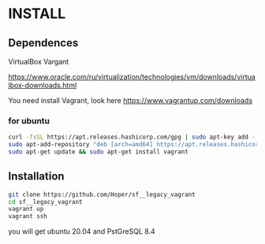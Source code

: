 # INSTALL

## Dependences
VirtualBox
Vargant

https://www.oracle.com/ru/virtualization/technologies/vm/downloads/virtualbox-downloads.html

You need install Vagrant, look here https://www.vagrantup.com/downloads
### for ubuntu
```sh
curl -fsSL https://apt.releases.hashicorp.com/gpg | sudo apt-key add -
sudo apt-add-repository "deb [arch=amd64] https://apt.releases.hashicorp.com $(lsb_release -cs) main"
sudo apt-get update && sudo apt-get install vagrant
```

## Installation
```sh
git clone https://github.com/Hoper/sf__legacy_vagrant
cd sf__legacy_vagrant
vagrant up
vagrant ssh
```
you will get ubuntu 20.04 and PstGreSQL 8.4
